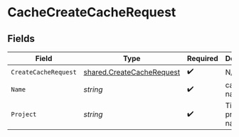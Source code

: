 # CacheCreateCacheRequest


## Fields

| Field                                                                  | Type                                                                   | Required                                                               | Description                                                            |
| ---------------------------------------------------------------------- | ---------------------------------------------------------------------- | ---------------------------------------------------------------------- | ---------------------------------------------------------------------- |
| `CreateCacheRequest`                                                   | [shared.CreateCacheRequest](../../models/shared/createcacherequest.md) | :heavy_check_mark:                                                     | N/A                                                                    |
| `Name`                                                                 | *string*                                                               | :heavy_check_mark:                                                     | cache name                                                             |
| `Project`                                                              | *string*                                                               | :heavy_check_mark:                                                     | Tigris project name                                                    |